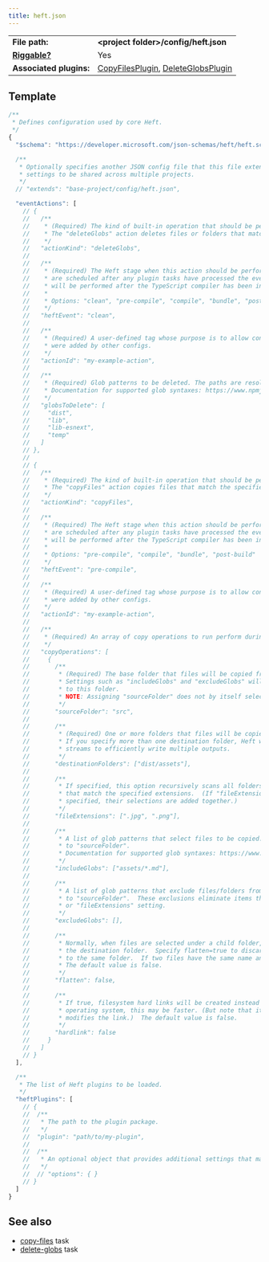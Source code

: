 ```yaml
---
title: heft.json
---
```


|                                          |                                                                                                                                                                                                                                    |
| ---------------------------------------- | ---------------------------------------------------------------------------------------------------------------------------------------------------------------------------------------------------------------------------------- |
| **File path:**                           | **&lt;project folder&gt;/config/heft.json**                                                                                                                                                                                        |
| [**Riggable?**](../heft/rig_packages.md) | Yes                                                                                                                                                                                                                                |
| **Associated plugins:**                  | [CopyFilesPlugin](https://github.com/microsoft/rushstack/blob/main/apps/heft/src/plugins/CopyFilesPlugin.ts), [DeleteGlobsPlugin](https://github.com/microsoft/rushstack/blob/main/apps/heft/src/plugins/DeleteGlobsPlugin.ts) |

## Template

```js
/**
 * Defines configuration used by core Heft.
 */
{
  "$schema": "https://developer.microsoft.com/json-schemas/heft/heft.schema.json",

  /**
   * Optionally specifies another JSON config file that this file extends from. This provides a way for standard
   * settings to be shared across multiple projects.
   */
  // "extends": "base-project/config/heft.json",

  "eventActions": [
    // {
    //   /**
    //    * (Required) The kind of built-in operation that should be performed.
    //    * The "deleteGlobs" action deletes files or folders that match the specified glob patterns.
    //    */
    //   "actionKind": "deleteGlobs",
    //
    //   /**
    //    * (Required) The Heft stage when this action should be performed.  Note that heft.json event actions
    //    * are scheduled after any plugin tasks have processed the event.  For example, a "compile" event action
    //    * will be performed after the TypeScript compiler has been invoked.
    //    *
    //    * Options: "clean", "pre-compile", "compile", "bundle", "post-build"
    //    */
    //   "heftEvent": "clean",
    //
    //   /**
    //    * (Required) A user-defined tag whose purpose is to allow configs to replace/delete handlers that
    //    * were added by other configs.
    //    */
    //   "actionId": "my-example-action",
    //
    //   /**
    //    * (Required) Glob patterns to be deleted. The paths are resolved relative to the project folder.
    //    * Documentation for supported glob syntaxes: https://www.npmjs.com/package/fast-glob
    //    */
    //   "globsToDelete": [
    //     "dist",
    //     "lib",
    //     "lib-esnext",
    //     "temp"
    //   ]
    // },
    //
    // {
    //   /**
    //    * (Required) The kind of built-in operation that should be performed.
    //    * The "copyFiles" action copies files that match the specified patterns.
    //    */
    //   "actionKind": "copyFiles",
    //
    //   /**
    //    * (Required) The Heft stage when this action should be performed.  Note that heft.json event actions
    //    * are scheduled after any plugin tasks have processed the event.  For example, a "compile" event action
    //    * will be performed after the TypeScript compiler has been invoked.
    //    *
    //    * Options: "pre-compile", "compile", "bundle", "post-build"
    //    */
    //   "heftEvent": "pre-compile",
    //
    //   /**
    //    * (Required) A user-defined tag whose purpose is to allow configs to replace/delete handlers that
    //    * were added by other configs.
    //    */
    //   "actionId": "my-example-action",
    //
    //   /**
    //    * (Required) An array of copy operations to run perform during the specified Heft event.
    //    */
    //   "copyOperations": [
    //     {
    //       /**
    //        * (Required) The base folder that files will be copied from, relative to the project root.
    //        * Settings such as "includeGlobs" and "excludeGlobs" will be resolved relative
    //        * to this folder.
    //        * NOTE: Assigning "sourceFolder" does not by itself select any files to be copied.
    //        */
    //       "sourceFolder": "src",
    //
    //       /**
    //        * (Required) One or more folders that files will be copied into, relative to the project root.
    //        * If you specify more than one destination folder, Heft will read the input files only once, using
    //        * streams to efficiently write multiple outputs.
    //        */
    //       "destinationFolders": ["dist/assets"],
    //
    //       /**
    //        * If specified, this option recursively scans all folders under "sourceFolder" and includes any files
    //        * that match the specified extensions.  (If "fileExtensions" and "includeGlobs" are both
    //        * specified, their selections are added together.)
    //        */
    //       "fileExtensions": [".jpg", ".png"],
    //
    //       /**
    //        * A list of glob patterns that select files to be copied.  The paths are resolved relative
    //        * to "sourceFolder".
    //        * Documentation for supported glob syntaxes: https://www.npmjs.com/package/fast-glob
    //        */
    //       "includeGlobs": ["assets/*.md"],
    //
    //       /**
    //        * A list of glob patterns that exclude files/folders from being copied.  The paths are resolved relative
    //        * to "sourceFolder".  These exclusions eliminate items that were selected by the "includeGlobs"
    //        * or "fileExtensions" setting.
    //        */
    //       "excludeGlobs": [],
    //
    //       /**
    //        * Normally, when files are selected under a child folder, a corresponding folder will be created in
    //        * the destination folder.  Specify flatten=true to discard the source path and copy all matching files
    //        * to the same folder.  If two files have the same name an error will be reported.
    //        * The default value is false.
    //        */
    //       "flatten": false,
    //
    //       /**
    //        * If true, filesystem hard links will be created instead of copying the file.  Depending on the
    //        * operating system, this may be faster. (But note that it may cause unexpected behavior if a tool
    //        * modifies the link.)  The default value is false.
    //        */
    //       "hardlink": false
    //     }
    //   ]
    // }
  ],

  /**
   * The list of Heft plugins to be loaded.
   */
  "heftPlugins": [
    // {
    //  /**
    //   * The path to the plugin package.
    //   */
    //  "plugin": "path/to/my-plugin",
    //
    //  /**
    //   * An optional object that provides additional settings that may be defined by the plugin.
    //   */
    //  // "options": { }
    // }
  ]
}
```

## See also

- [copy-files](../heft_tasks/copy-files.md) task
- [delete-globs](../heft_tasks/delete-globs.md) task
